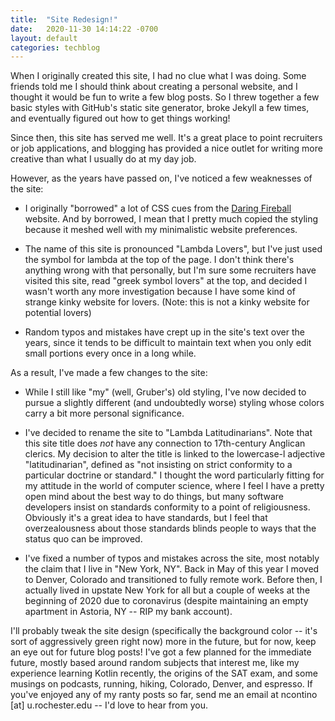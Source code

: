 ```yaml
---
title:  "Site Redesign!"
date:   2020-11-30 14:14:22 -0700
layout: default
categories: techblog
---
```


When I originally created this site, I had no clue what I was doing.
Some friends told me I should think about creating a personal website,
and I thought it would be fun to write a few blog posts. So I threw
together a few basic styles with GitHub's static site generator, broke
Jekyll a few times, and eventually figured out how to get things working!

<!-- readmore -->

Since then, this site has served me well. It's a great place to point
recruiters or job applications, and blogging has provided a nice outlet
for writing more creative than what I usually do at my day job.

However, as the years have passed on, I've noticed a few weaknesses of
the site:

- I originally "borrowed" a lot of CSS cues from the
[Daring Fireball](https://www.daringfireball.net) website. And by
borrowed, I mean that I pretty much copied the styling
because it meshed well with my minimalistic website
preferences. 

- The name of this site is pronounced "Lambda Lovers", but
I've just used the symbol for lambda at the top of the page.
I don't think there's anything wrong with that personally, but
I'm sure some recruiters have visited this site, read "greek symbol
lovers" at the top, and decided I wasn't worth any more investigation
because I have some kind of strange kinky website for lovers. (Note:
this is not a kinky website for potential lovers)

- Random typos and mistakes have crept up in the site's text over the
years, since it tends to be difficult to maintain text when you only
edit small portions every once in a long while.

As a result, I've made a few changes to the site:

- While I still like "my" (well, Gruber's) old styling, I've
now decided to pursue a slightly different (and undoubtedly
worse) styling whose colors carry a bit more personal
significance.

- I've decided to rename the site to "Lambda Latitudinarians". Note that
this site title does *not* have any connection to 17th-century Anglican
clerics. My decision to alter the title is linked to the lowercase-l
adjective "latitudinarian", defined as "not insisting on strict
conformity to a particular doctrine or standard." I thought the word
particularly fitting for my attitude in the world of computer science,
where I feel I have a pretty open mind about the best way to do things,
but many software developers insist on standards conformity to a point
of religiousness. Obviously it's a great idea to have standards, but I
feel that overzealousness about those standards blinds people to ways
that the status quo can be improved.

- I've fixed a number of typos and mistakes across the site, most notably
the claim that I live in "New York, NY". Back in May of this year I
moved to Denver, Colorado and transitioned to fully remote work. Before
then, I actually lived in upstate New York for all but a couple of weeks
at the beginning of 2020 due to coronavirus (despite maintaining an
empty apartment in Astoria, NY -- RIP my bank account).

I'll probably tweak the site design (specifically the background color --
it's sort of aggressively green right now) more in the future, but for now,
keep an eye out for future blog posts! I've got a few planned for the
immediate future, mostly based around random subjects that interest me,
like my experience learning Kotlin recently, the origins of the SAT exam,
and some musings on podcasts, running, hiking, Colorado, Denver, and
espresso. If you've enjoyed any of my ranty posts so far, send me an email
at ncontino [at] u.rochester.edu -- I'd love to hear from you.



